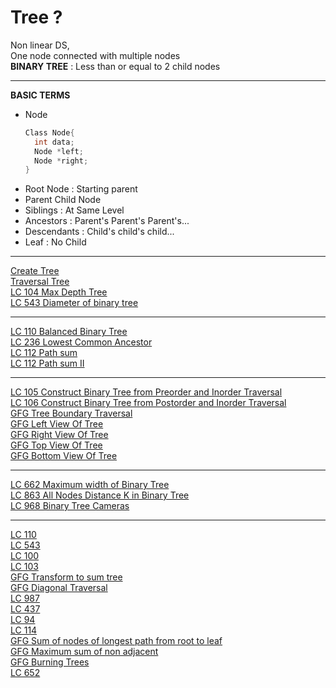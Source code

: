 # Tree ?
Non linear DS,  
One node connected with multiple nodes  
**BINARY TREE** : Less than or equal to 2 child nodes

---
**BASIC TERMS**
- Node
  ```c++
  Class Node{
    int data;
    Node *left;
    Node *right;
  }
  ```
- Root Node : Starting parent
- Parent Child Node
- Siblings : At Same Level
- Ancestors : Parent's Parent's Parent's...
- Descendants : Child's child's child...
- Leaf : No Child

---
[Create Tree]()  
[Traversal Tree]()  
[LC 104 Max Depth Tree]()  
[LC 543 Diameter of binary tree]()  

---
[LC 110 Balanced Binary Tree]()  
[LC 236 Lowest Common Ancestor]()  
[LC 112 Path sum]()  
[LC 112 Path sum II]()  

---
[LC 105 Construct Binary Tree from Preorder and Inorder Traversal]()  
[LC 106 Construct Binary Tree from Postorder and Inorder Traversal]()  
[GFG Tree Boundary Traversal]()  
[GFG Left View Of Tree]()  
[GFG Right View Of Tree]()  
[GFG Top View Of Tree]()  
[GFG Bottom View Of Tree]()  

---
[LC 662 Maximum width of Binary Tree]()  
[LC 863 All Nodes Distance K in Binary Tree]()  
[LC 968 Binary Tree Cameras]()  

---
[LC 110]()  
[LC 543]()  
[LC 100]()  
[LC 103]()  
[GFG Transform to sum tree]()  
[GFG Diagonal Traversal]()  
[LC 987]()  
[LC 437]()  
[LC 94]()  
[LC 114]()  
[GFG Sum of nodes of longest path from root to leaf]()  
[GFG Maximum sum of non adjacent]()  
[GFG Burning Trees]()  
[LC 652]()  


